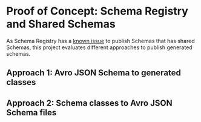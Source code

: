# Proof of Concept: Schema Registry and Shared Schemas

As Schema Registry has a [known issue](https://github.com/confluentinc/schema-registry/issues/523) 
to publish Schemas that has shared Schemas, this project evaluates different approaches to publish
generated schemas.

## Approach 1: Avro JSON Schema to generated classes

## Approach 2: Schema classes to Avro JSON Schema files